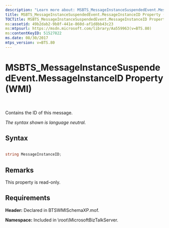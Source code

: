 ```yaml
---
description: "Learn more about: MSBTS_MessageInstanceSuspendedEvent.MessageInstanceID Property (WMI)"
title: MSBTS_MessageInstanceSuspendedEvent.MessageInstanceID Property (WMI)
TOCTitle: MSBTS_MessageInstanceSuspendedEvent.MessageInstanceID Property (WMI)
ms:assetid: 49b2dab2-9b8f-441e-860d-af1d8bb43c23
ms:mtpsurl: https://msdn.microsoft.com/library/Aa559963(v=BTS.80)
ms:contentKeyID: 51527822
ms.date: 08/30/2017
mtps_version: v=BTS.80
---
```


# MSBTS\_MessageInstanceSuspendedEvent.MessageInstanceID Property (WMI)

 

Contains the ID of this message.

*The syntax shown is language neutral.*

## Syntax

```C#
  
string MessageInstanceID;  
```

## Remarks

This property is read-only.

## Requirements

**Header:** Declared in BTSWMISchemaXP.mof.

**Namespace:** Included in \\root\\MicrosoftBizTalkServer.


